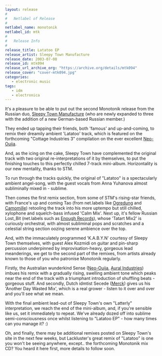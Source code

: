 ```yaml
---
layout: release
#
#   Netlabel of Release
#
netlabel_name: monotonik
netlabel_id: mtk
#
#   Release Info
#
release_title: Latatoo EP
release_artist: Sleepy Town Manufacture
release_date: 2003-07-08
release_id: mtk094
release_url_archive_org: "https://archive.org/details/mtk094"
release_cover: "cover-mtk094.jpg"
categories:
   - electronic music
tags:
   - idm
   - electronica
---
```

It's a pleasure to be able to put out the second Monotonik release from the Russian duo, <a href="http://www.stown.sinn.ru">Sleepy Town Manufacture</a> (who are newly expanded to three with the addition of a new German-based Russian member.)

They ended up tapping their friends, both 'famous' and up-and-coming, to remix their dreamily ambient 'Latatoo' track, which is featured on the forthcoming "Cottage Industries 3" compilation on the ever excellent <a href="http://www.neoouija.co.uk">Neo-Ouija</a>.

And, as the icing on the cake, Sleepy Town have complemented the original track with two original re-interpretations of it by themselves, to put the finishing touches to this perfectly chilled 7-track mini-album. Horizontality is our new mentality, thanks to STM.

To run through the tracks quickly, the original of "Latatoo" is a spectacularly ambient angel-song, with the guest vocals from Anna Yuhanova almost subliminally mixed in - sublime.

Then comes the first remix section, from some of STM's rising-star friends, with France's up and coming Tao (from net.labels like <a href="http://ww2.genotrance.com:81/~ogredung/index_.html">Ogredung</a> and <a href="http://www.camomille.32k.org">Camomille</a>) retooling the track into his more uptempo but still chilled, xylophone and squelch-bass infused 'Calm Mix'. Next up, it's fellow Russian Lost_Bit (net.labels such as <a href="http://www.enoughrecords.com">Enough Records</a>), whose 'Tatart Mix2' is curiously orchestral, with almost subliminal pops and scratches and a celestial string section oozing serene ambience over the top.

And, with the immaculately programmed 'K.A.B.Y.N' courtesy of Sleepy Town themselves, with guest Alex Kozmidi on guitar and pin-sharp percussion underpinned by improvisation-heavy, gorgeous lead meanderings, we get to the second part of the remixes, from artists already known to those of you who patronise Monotonik regularly.

Firstly, the Australian wunderkind Sense (<a href="http://www.neo-ouija.co.uk">Neo-Ouija</a>, <a href="http://www.aural-industries.com.au/">Aural Industries</a>) imbues his remix with a gradually rising, swelling ambient tone which peaks near the end of the track with a triumphant introduction of shuffling beats - gorgeous stuff. And secondly, Dutch idmtist Secede (<a href="http://www.m3rck.net">Merck</a>) gives us his 'Another Day Wasted Mix', which is a real grower - listen to it over and over and you'll see what we mean.

With the final ambient lead-out of Sleepy Town's own "Latterly" interpretation, we reach the end of the mini-album, and, if you're sensible like us, set it immediately to repeat. We've already dozed off into sublime semi-consciousness once whilst listening to "Latatoo EP" - how many times can you manage it? :)

Oh, and finally, there may be additional remixes posted on Sleepy Town's site in the next few weeks, but Lackluster's great remix of "Latatoo" is one you won't be seeing anywhere, except.. the forthcoming Monotonik mix CD? You heard it here first, more details to follow soon. 

